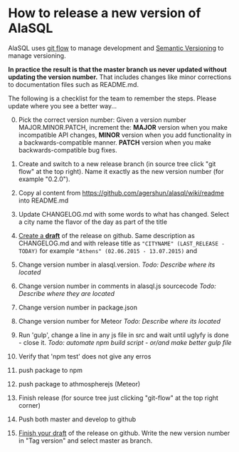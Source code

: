 # How to release a new version of AlaSQL

AlaSQL uses [git flow](http://danielkummer.github.io/git-flow-cheatsheet/) to manage development and [Semantic Versioning](http://semver.org) to manage versioning. 

**In practice the result is that the master branch us never updated without updating the version number.**
That includes changes like minor corrections to documentation files such as README.md. 

The following is a checklist for the team to remember the steps. Please update where you see a better way...

0. Pick the correct version number: Given a version number MAJOR.MINOR.PATCH, increment the: **MAJOR** version when you make incompatible API changes, **MINOR** version when you add functionality in a backwards-compatible manner. **PATCH** version when you make backwards-compatible bug fixes.

0. Create and switch to a new release branch (in source tree click "git flow" at the top right). Name it exactly as the new version number (for example "0.2.0"). 

0. Copy al content from https://github.com/agershun/alasql/wiki/readme into README.md

0. Update CHANGELOG.md with some words to what has changed. Select a city name the flavor of the day as part of the title

0. [Create a **draft**](https://github.com/agershun/alasql/releases/new) of the release on github. Same description as CHANGELOG.md and with release title as `"CITYNAME" (LAST_RELEASE - TODAY)` for example `"Athens" (02.06.2015 - 13.07.2015)` and 

0. Change version number in alasql.version. _Todo: Describe where its located_ 

0. Change version number in comments in alasql.js sourcecode _Todo: Describe where they are located_ 

0. Change version number in package.json

0. Change version number for Meteor _Todo: Describe where its located_ 

0. Run 'gulp', change a line in any js file in src and wait until uglyfy is done - close it. _Todo: automate npm build script - or/and make better gulp file_ 

0. Verify that 'npm test' does not give any erros

0. push package to npm

0. push package to athmospherejs (Meteor)

0. Finish release (for source tree just clicking "git-flow" at the top right corner)

0. Push both master and develop to github

0. [Finish your draft](https://github.com/agershun/alasql/releases/) of the release on github. Write the new version number in "Tag version" and select master as branch.







